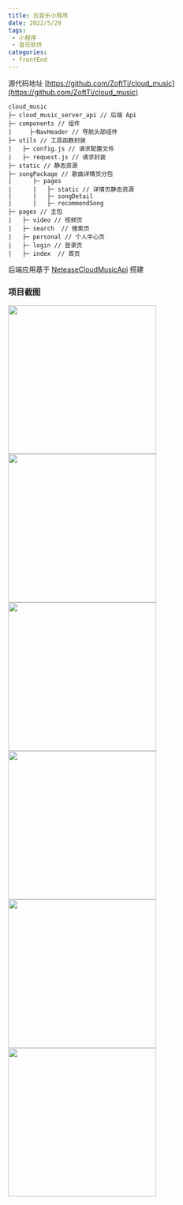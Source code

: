 ```yaml
---
title: 云音乐小程序
date: 2022/5/29
tags: 
 - 小程序
 - 音乐软件
categories: 
 - frontEnd
---
```


源代码地址 [https://github.com/ZoftTi/cloud_music](https://github.com/ZoftTi/cloud_music)

```
cloud_music
├─ cloud_music_server_api // 后端 Api
├─ components // 组件
|     ├─NavHeader // 导航头部组件
├─ utils // 工具函数封装
|   ├─ config.js // 请求配置文件
|   ├─ request.js // 请求封装
├─ static // 静态资源
├─ songPackage // 歌曲详情页分包
|      ├─ pages
|      |   ├─ static // 详情页静态资源
|      |   ├─ songDetail
|      |   ├─ recommendSong
├─ pages // 主包
|   ├─ video // 视频页
|   ├─ search  // 搜索页
|   ├─ personal // 个人中心页
|   ├─ login // 登录页
|   ├─ index  // 首页
```

后端应用基于 [NeteaseCloudMusicApi](https://github.com/Binaryify/NeteaseCloudMusicApi) 搭建

### 项目截图

<!-- ![](/images/cloud_music/cloud_music_detail.png) -->
<img src="assets/images/cloud_music/cloud_music_detail.png" width="300" />
<img src="assets/images/cloud_music/cloud_music_recommend.png" width="300" />
<img src="assets/images/cloud_music/cloud_music_index.png" width="300" />
<img src="assets/images/cloud_music/cloud_music_personal.png" width="300" />
<img src="assets/images/cloud_music/cloud_music_search.png" width="300" />
<img src="assets/images/cloud_music/cloud_music_video.png" width="300" />
